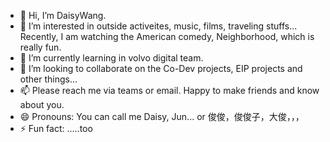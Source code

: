 - 👋 Hi, I’m DaisyWang.
- 👀 I’m interested in outside activeites, music, films, traveling stuffs... Recently, I am watching the American comedy, Neighborhood, which is really fun.
- 🌱 I’m currently learning in volvo digital team.  
- 💞️ I’m looking to collaborate on the Co-Dev projects, EIP projects and other things...
- 📫 Please reach me via teams or email. Happy to make friends and know about you.
- 😄 Pronouns: You can call me Daisy, Jun... or 俊俊，俊俊子，大俊，，，
- ⚡ Fun fact: .....too  

<!---
DaisyWangvolvo/DaisyWangvolvo is a ✨ special ✨ repository because its `README.md` (this file) appears on your GitHub profile.
You can click the Preview link to take a look at your changes.
--->
